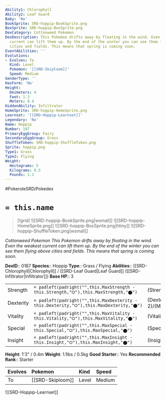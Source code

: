 ```yaml
---
Ability1: Chlorophyll
Ability2: Leaf Guard
Baby: 'No'
BookSprite: SRD-hoppip-BookSprite.png
BoxSprite: SRD-hoppip-BoxSprite.png
DexCategory: Cottonweed Pokemon
DexDescription: This Pokemon drifts away by floating in the wind. Even the weakest
  current can lift them up. By the end of the winter you can see them flying above
  cities and fields. This means that spring is coming soon.
EventAbilities: ''
Evolutions:
- Evolves: To
  Kind: Level
  Pokemon: '[[SRD-Skiploom]]'
  Speed: Medium
GenderType: ''
HasForm: 'No'
Height:
  Deimeters: 4
  Feet: 1.3
  Meters: 0.4
HiddenAbility: Infiltrator
HomeSprite: SRD-hoppip-HomeSprite.png
Learnset: '[[SRD-Hoppip-Learnset]]'
Legendary: 'No'
Name: Hoppip
Number: 187
PrimaryEggGroup: Fairy
SecondaryEggGroup: Grass
ShuffleToken: SRD-hoppip-ShuffleToken.png
Sprite: hoppip.png
Type1: Grass
Type2: Flying
Weight:
  Hectograms: 5
  Kilograms: 0.5
  Pounds: 1.1
---
```


#PokeroleSRD/Pokedex

# `= this.name`

> [!grid]
> ![[SRD-hoppip-BookSprite.png|wsmall]]
> ![[SRD-hoppip-HomeSprite.png]]
> ![[SRD-hoppip-BoxSprite.png|htiny]]
> ![[SRD-hoppip-ShuffleToken.png|wsmall]]


*Cottonweed Pokemon*
*This Pokemon drifts away by floating in the wind. Even the weakest current can lift them up. By the end of the winter you can see them flying above cities and fields. This means that spring is coming soon.*

**DexID**:: 0187
**Species**:: Hoppip
**Type**:: Grass / Flying
**Abilities**:: [[SRD-Chlorophyll|Chlorophyll]] / [[SRD-Leaf Guard|Leaf Guard]] ([[SRD-Infiltrator|Infiltrator]])
**Base HP**:: 3

|           |                                                                                        |                                          |
| --------- | -------------------------------------------------------------------------------------- | ---------------------------------------- |
| Strength  | `= padleft(padright("",this.MaxStrength - this.Strength,"⭘"),this.MaxStrength,"⬤")`    | (Strength::1)/(MaxStrength::3)   |
| Dexterity | `= padleft(padright("",this.MaxDexterity - this.Dexterity,"⭘"),this.MaxDexterity,"⬤")` | (Dexterity:: 2)/(MaxDexterity::4) |
| Vitality  | `= padleft(padright("",this.MaxVitality - this.Vitality,"⭘"),this.MaxVitality,"⬤")`    | (Vitality::1)/(MaxVitality::3)   |
| Special   | `= padleft(padright("",this.MaxSpecial - this.Special,"⭘"),this.MaxSpecial,"⬤")`       | (Special::1)/(MaxSpecial::3)     |
| Insight   | `= padleft(padright("",this.MaxInsight - this.Insight,"⭘"),this.MaxInsight,"⬤")`       | (Insight::2)/(MaxInsight::4)     |

**Height**: 1'3" / 0.4m
**Weight**: 1.1lbs / 0.5kg
**Good Starter**:: Yes
**Recommended Rank**:: Starter

| Evolves   | Pokemon          | Kind   | Speed   |
|:----------|:-----------------|:-------|:--------|
| To        | [[SRD-Skiploom]] | Level  | Medium  |

![[SRD-Hoppip-Learnset]]